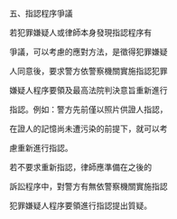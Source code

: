 五、指認程序爭議

若犯罪嫌疑人或律師本身發現指認程序有

爭議，可以考慮的應對方法，是徵得犯罪嫌疑

人同意後，要求警方依警察機關實施指認犯罪

嫌疑人程序要領及最高法院判決意旨重新進行

指認。例如：警方先前僅以照片供證人指認，

在證人的記憶尚未遭污染的前提下，就可以考

慮重新進行指認。

若不要求重新指認，律師應準備在之後的

訴訟程序中，對警方有無依警察機關實施指認

犯罪嫌疑人程序要領進行指認提出質疑。
